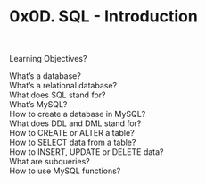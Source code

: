 <h1>0x0D. SQL - Introduction</h1><br>

Learning Objectives?<br>

What’s a database?<br>
What’s a relational database?<br>
What does SQL stand for?<br>
What’s MySQL?<br>
How to create a database in MySQL?<br>
What does DDL and DML stand for?<br>
How to CREATE or ALTER a table?<br>
How to SELECT data from a table?<br>
How to INSERT, UPDATE or DELETE data?<br>
What are subqueries?<br>
How to use MySQL functions?<br>
